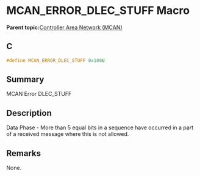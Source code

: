 # MCAN\_ERROR\_DLEC\_STUFF Macro

**Parent topic:**[Controller Area Network \(MCAN\)](GUID-C9F1E50C-1EF0-4941-A9CB-89808C7C54AF.md)

## C

```c
#define MCAN_ERROR_DLEC_STUFF 0x100U

```

## Summary

MCAN Error DLEC\_STUFF

## Description

Data Phase - More than 5 equal bits in a sequence have occurred in a part of a received message where this is not allowed.

## Remarks

None.

